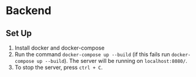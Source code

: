 # Backend

## Set Up

1. Install docker and docker-compose
2. Run the command `docker-compose up --build` (if this fails run `docker-compose up --build`).
    The server will be running on `localhost:8080/`.
3. To stop the server, press `ctrl + C`.